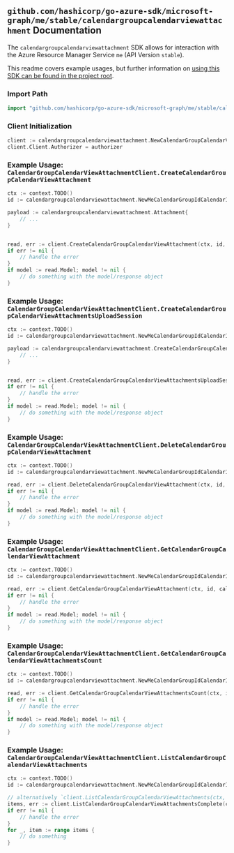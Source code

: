 
## `github.com/hashicorp/go-azure-sdk/microsoft-graph/me/stable/calendargroupcalendarviewattachment` Documentation

The `calendargroupcalendarviewattachment` SDK allows for interaction with the Azure Resource Manager Service `me` (API Version `stable`).

This readme covers example usages, but further information on [using this SDK can be found in the project root](https://github.com/hashicorp/go-azure-sdk/tree/main/docs).

### Import Path

```go
import "github.com/hashicorp/go-azure-sdk/microsoft-graph/me/stable/calendargroupcalendarviewattachment"
```


### Client Initialization

```go
client := calendargroupcalendarviewattachment.NewCalendarGroupCalendarViewAttachmentClientWithBaseURI("https://management.azure.com")
client.Client.Authorizer = authorizer
```


### Example Usage: `CalendarGroupCalendarViewAttachmentClient.CreateCalendarGroupCalendarViewAttachment`

```go
ctx := context.TODO()
id := calendargroupcalendarviewattachment.NewMeCalendarGroupIdCalendarIdCalendarViewID("calendarGroupIdValue", "calendarIdValue", "eventIdValue")

payload := calendargroupcalendarviewattachment.Attachment{
	// ...
}


read, err := client.CreateCalendarGroupCalendarViewAttachment(ctx, id, payload)
if err != nil {
	// handle the error
}
if model := read.Model; model != nil {
	// do something with the model/response object
}
```


### Example Usage: `CalendarGroupCalendarViewAttachmentClient.CreateCalendarGroupCalendarViewAttachmentsUploadSession`

```go
ctx := context.TODO()
id := calendargroupcalendarviewattachment.NewMeCalendarGroupIdCalendarIdCalendarViewID("calendarGroupIdValue", "calendarIdValue", "eventIdValue")

payload := calendargroupcalendarviewattachment.CreateCalendarGroupCalendarViewAttachmentsUploadSessionRequest{
	// ...
}


read, err := client.CreateCalendarGroupCalendarViewAttachmentsUploadSession(ctx, id, payload)
if err != nil {
	// handle the error
}
if model := read.Model; model != nil {
	// do something with the model/response object
}
```


### Example Usage: `CalendarGroupCalendarViewAttachmentClient.DeleteCalendarGroupCalendarViewAttachment`

```go
ctx := context.TODO()
id := calendargroupcalendarviewattachment.NewMeCalendarGroupIdCalendarIdCalendarViewIdAttachmentID("calendarGroupIdValue", "calendarIdValue", "eventIdValue", "attachmentIdValue")

read, err := client.DeleteCalendarGroupCalendarViewAttachment(ctx, id, calendargroupcalendarviewattachment.DefaultDeleteCalendarGroupCalendarViewAttachmentOperationOptions())
if err != nil {
	// handle the error
}
if model := read.Model; model != nil {
	// do something with the model/response object
}
```


### Example Usage: `CalendarGroupCalendarViewAttachmentClient.GetCalendarGroupCalendarViewAttachment`

```go
ctx := context.TODO()
id := calendargroupcalendarviewattachment.NewMeCalendarGroupIdCalendarIdCalendarViewIdAttachmentID("calendarGroupIdValue", "calendarIdValue", "eventIdValue", "attachmentIdValue")

read, err := client.GetCalendarGroupCalendarViewAttachment(ctx, id, calendargroupcalendarviewattachment.DefaultGetCalendarGroupCalendarViewAttachmentOperationOptions())
if err != nil {
	// handle the error
}
if model := read.Model; model != nil {
	// do something with the model/response object
}
```


### Example Usage: `CalendarGroupCalendarViewAttachmentClient.GetCalendarGroupCalendarViewAttachmentsCount`

```go
ctx := context.TODO()
id := calendargroupcalendarviewattachment.NewMeCalendarGroupIdCalendarIdCalendarViewID("calendarGroupIdValue", "calendarIdValue", "eventIdValue")

read, err := client.GetCalendarGroupCalendarViewAttachmentsCount(ctx, id, calendargroupcalendarviewattachment.DefaultGetCalendarGroupCalendarViewAttachmentsCountOperationOptions())
if err != nil {
	// handle the error
}
if model := read.Model; model != nil {
	// do something with the model/response object
}
```


### Example Usage: `CalendarGroupCalendarViewAttachmentClient.ListCalendarGroupCalendarViewAttachments`

```go
ctx := context.TODO()
id := calendargroupcalendarviewattachment.NewMeCalendarGroupIdCalendarIdCalendarViewID("calendarGroupIdValue", "calendarIdValue", "eventIdValue")

// alternatively `client.ListCalendarGroupCalendarViewAttachments(ctx, id, calendargroupcalendarviewattachment.DefaultListCalendarGroupCalendarViewAttachmentsOperationOptions())` can be used to do batched pagination
items, err := client.ListCalendarGroupCalendarViewAttachmentsComplete(ctx, id, calendargroupcalendarviewattachment.DefaultListCalendarGroupCalendarViewAttachmentsOperationOptions())
if err != nil {
	// handle the error
}
for _, item := range items {
	// do something
}
```

